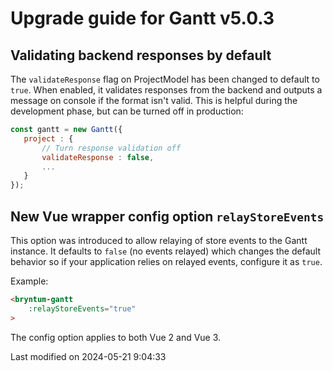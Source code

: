 # Upgrade guide for Gantt v5.0.3

## Validating backend responses by default
The `validateResponse` flag on ProjectModel has been changed to default to `true`. When enabled, it validates responses
from the backend and outputs a message on console if the format isn't valid. This is helpful during the development 
phase, but can be turned off in production:

```javascript
const gantt = new Gantt({
   project : {
       // Turn response validation off
       validateResponse : false,
       ...
   } 
});
```

## New Vue wrapper config option `relayStoreEvents`

This option was introduced to allow relaying of store events to the Gantt instance. It defaults to `false` (no events
relayed) which changes the default behavior so if your application relies on relayed events, configure it as `true`.

Example:
```html
<bryntum-gantt
    :relayStoreEvents="true"
>
```

The config option applies to both Vue 2 and Vue 3.


<p class="last-modified">Last modified on 2024-05-21 9:04:33</p>